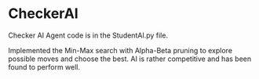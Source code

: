 # CheckerAI
Checker AI Agent code is in the StudentAI.py file.

Implemented the Min-Max search with Alpha-Beta pruning to explore possible moves and choose the best. AI is rather competitive and has been found to perform well.
